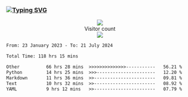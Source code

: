 ### <a href="https://git.io/typing-svg"><img src="https://readme-typing-svg.herokuapp.com?font=Fira+Code&pause=1000&width=435&lines=+Hi+%F0%9F%91%8B+There+is+Chenghow" alt="Typing SVG" /></a>
<p align="center"> 
  <img src="https://github-readme-stats.vercel.app/api?username=chenghow&show_icons=true"><br>
  Visitor count<br>
  <img src="https://profile-counter.glitch.me/chenghow/count.svg">
</p>

<!--START_SECTION:waka-->

```txt
From: 23 January 2023 - To: 21 July 2024

Total Time: 118 hrs 15 mins

Other          66 hrs 28 mins  >>>>>>>>>>>>>>-----------   56.21 %
Python         14 hrs 25 mins  >>>----------------------   12.20 %
Markdown       11 hrs 36 mins  >>-----------------------   09.81 %
Text           10 hrs 32 mins  >>-----------------------   08.92 %
YAML           9 hrs 12 mins   >>-----------------------   07.79 %
```

<!--END_SECTION:waka-->

